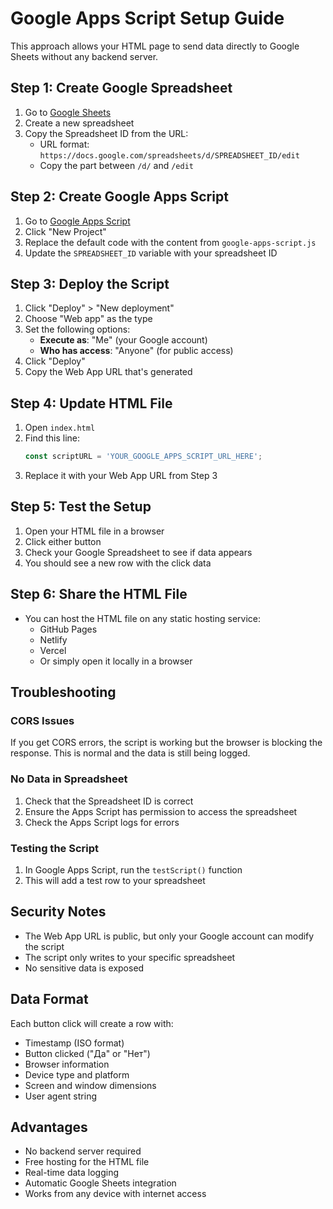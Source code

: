 # Google Apps Script Setup Guide

This approach allows your HTML page to send data directly to Google Sheets without any backend server.

## Step 1: Create Google Spreadsheet

1. Go to [Google Sheets](https://sheets.google.com/)
2. Create a new spreadsheet
3. Copy the Spreadsheet ID from the URL:
   - URL format: `https://docs.google.com/spreadsheets/d/SPREADSHEET_ID/edit`
   - Copy the part between `/d/` and `/edit`

## Step 2: Create Google Apps Script

1. Go to [Google Apps Script](https://script.google.com/)
2. Click "New Project"
3. Replace the default code with the content from `google-apps-script.js`
4. Update the `SPREADSHEET_ID` variable with your spreadsheet ID

## Step 3: Deploy the Script

1. Click "Deploy" > "New deployment"
2. Choose "Web app" as the type
3. Set the following options:
   - **Execute as**: "Me" (your Google account)
   - **Who has access**: "Anyone" (for public access)
4. Click "Deploy"
5. Copy the Web App URL that's generated

## Step 4: Update HTML File

1. Open `index.html`
2. Find this line:
   ```javascript
   const scriptURL = 'YOUR_GOOGLE_APPS_SCRIPT_URL_HERE';
   ```
3. Replace it with your Web App URL from Step 3

## Step 5: Test the Setup

1. Open your HTML file in a browser
2. Click either button
3. Check your Google Spreadsheet to see if data appears
4. You should see a new row with the click data

## Step 6: Share the HTML File

- You can host the HTML file on any static hosting service:
  - GitHub Pages
  - Netlify
  - Vercel
  - Or simply open it locally in a browser

## Troubleshooting

### CORS Issues
If you get CORS errors, the script is working but the browser is blocking the response. This is normal and the data is still being logged.

### No Data in Spreadsheet
1. Check that the Spreadsheet ID is correct
2. Ensure the Apps Script has permission to access the spreadsheet
3. Check the Apps Script logs for errors

### Testing the Script
1. In Google Apps Script, run the `testScript()` function
2. This will add a test row to your spreadsheet

## Security Notes

- The Web App URL is public, but only your Google account can modify the script
- The script only writes to your specific spreadsheet
- No sensitive data is exposed

## Data Format

Each button click will create a row with:
- Timestamp (ISO format)
- Button clicked ("Да" or "Нет")
- Browser information
- Device type and platform
- Screen and window dimensions
- User agent string

## Advantages

- No backend server required
- Free hosting for the HTML file
- Real-time data logging
- Automatic Google Sheets integration
- Works from any device with internet access 
